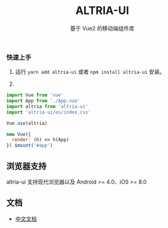 <div align="center">
  <h1>ALTRIA-UI</h1>
  <p>基于 Vue2 的移动端组件库</p>
  <br>
</div>

### 快速上手

1. 运行 `yarn add altria-ui` 或者 `npm install altria-ui` 安装。

2. 

```js
import Vue from 'vue'
import App from './App.vue'
import altria from 'altria-ui'
import 'altria-ui/es/index.css'

Vue.use(altria)

new Vue({
  render: (h) => h(App)
}).$mount('#app')
```

## 浏览器支持

altria-ui 支持现代浏览器以及 Android >= 4.0、iOS >= 8.0

## 文档

- [中文文档](https://lclichong.github.io/altria-ui/)